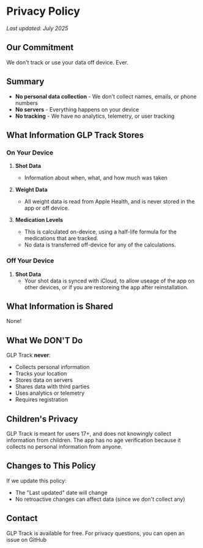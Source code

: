 # Privacy Policy

*Last updated: July 2025*

## Our Commitment

We don't track or use your data off device. Ever.

## Summary

- **No personal data collection** - We don't collect names, emails, or phone numbers
- **No servers** - Everything happens on your device
- **No tracking** - We have no analytics, telemetry, or user tracking

## What Information GLP Track Stores

### On Your Device

1. **Shot Data** 
   - Information about when, what, and how much was taken

2. **Weight Data**
   - All weight data is read from Apple Health, and is never stored in the app or off device.

3. **Medication Levels**
   - This is calculated on-device, using a half-life formula for the medications that are tracked.
   - No data is transferred off-device for any of the calculations.

### Off Your Device

1. **Shot Data**
   - Your shot data is synced with iCloud, to allow useage of the app on other devices, or if
     you are restoreing the app after reinstallation.

## What Information is Shared

None!

## What We DON'T Do

GLP Track **never**:
- Collects personal information
- Tracks your location
- Stores data on servers
- Shares data with third parties
- Uses analytics or telemetry
- Requires registration

## Children's Privacy

GLP Track is meant for users 17+, and does not knowingly collect information from children.
The app has no age verification because it collects no personal information from anyone.

## Changes to This Policy

If we update this policy:
- The "Last updated" date will change
- No retroactive changes can affect data (since we don't collect any)

## Contact

GLP Track is available for free. For privacy questions, you can open an issue on GitHub
